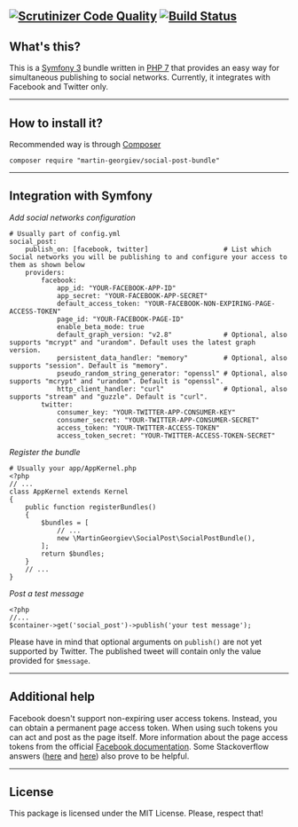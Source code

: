 [![Scrutinizer Code Quality](https://scrutinizer-ci.com/g/martin-georgiev/social-post-bundle/badges/quality-score.png?b=master)](https://scrutinizer-ci.com/g/martin-georgiev/social-post-bundle/?branch=master)
[![Build Status](https://api.travis-ci.org/martin-georgiev/social-post-bundle.svg?branch=master)](https://api.travis-ci.org/martin-georgiev/social-post-bundle.svg?branch=master)
----
## What's this?
This is a [Symfony 3](https://www.symfony.com) bundle written in [PHP 7](https://secure.php.net/manual/en/migration70.new-features.php) that provides an easy way for simultaneous publishing to social networks. Currently, it integrates with Facebook and Twitter only.


----
## How to install it?
Recommended way is through [Composer](https://getcomposer.org/download/)

    composer require "martin-georgiev/social-post-bundle"
    

----
## Integration with Symfony
*Add social networks configuration*

    # Usually part of config.yml
    social_post:
        publish_on: [facebook, twitter]                   # List which Social networks you will be publishing to and configure your access to them as shown below
        providers:
            facebook:
                app_id: "YOUR-FACEBOOK-APP-ID"
                app_secret: "YOUR-FACEBOOK-APP-SECRET"
                default_access_token: "YOUR-FACEBOOK-NON-EXPIRING-PAGE-ACCESS-TOKEN"
                page_id: "YOUR-FACEBOOK-PAGE-ID"
                enable_beta_mode: true
                default_graph_version: "v2.8"             # Optional, also supports "mcrypt" and "urandom". Default uses the latest graph version.
                persistent_data_handler: "memory"         # Optional, also supports "session". Default is "memory".
                pseudo_random_string_generator: "openssl" # Optional, also supports "mcrypt" and "urandom". Default is "openssl".
                http_client_handler: "curl"               # Optional, also supports "stream" and "guzzle". Default is "curl".
            twitter:
                consumer_key: "YOUR-TWITTER-APP-CONSUMER-KEY"
                consumer_secret: "YOUR-TWITTER-APP-CONSUMER-SECRET"
                access_token: "YOUR-TWITTER-ACCESS-TOKEN"
                access_token_secret: "YOUR-TWITTER-ACCESS-TOKEN-SECRET"

*Register the bundle*

    # Usually your app/AppKernel.php
    <?php
    // ...
    class AppKernel extends Kernel
    {
        public function registerBundles()
        {
            $bundles = [
                // ...
                new \MartinGeorgiev\SocialPost\SocialPostBundle(),
            ];
            return $bundles;
        }
        // ...
    }

*Post a test message*
    
    <?php
    //...
    $container->get('social_post')->publish('your test message');
    
Please have in mind that optional arguments on `publish()` are not yet supported by Twitter. The published tweet will contain only the value provided for `$message`.

----
## Additional help
Facebook doesn't support non-expiring user access tokens. Instead, you can obtain a permanent page access token. When using such tokens you can act and post as the page itself. More information about the page access tokens from the official [Facebook documentation](https://developers.facebook.com/docs/facebook-login/access-tokens/expiration-and-extension#extendingpagetokens). Some Stackoverflow answers ([here](https://stackoverflow.com/a/21927690/3425372) and [here](https://stackoverflow.com/a/28418469/3425372)) also prove to be helpful. 

----
## License
This package is licensed under the MIT License. Please, respect that!